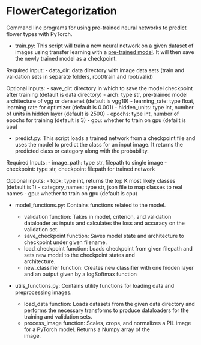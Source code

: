 # FlowerCategorization
Command line programs for using pre-trained neural networks to predict flower types with PyTorch.

- train.py:
This script will train a new neural network on a given dataset of images using transfer learning
with a [pre-trained model](https://pytorch.org/docs/stable/torchvision/models.html). It will then save the newly trained model as a checkpoint.

Required input:     - data_dir: data directory with image data sets (train and validation sets in separate folders,
                      root/train and root/valid)

Optional inputs:    - save_dir: directory in which to save the model checkpoint after training (default is data directory)
                    - arch: type str, pre-trained model architecture of vgg or densenet (default is vgg19)
                    - learning_rate: type float, learning rate for optimizer (default is 0.001)
                    - hidden_units: type int, number of units in hidden layer (default is 2500)
                    - epochs: type int, number of epochs for training (default is 3)
                    - gpu: whether to train on gpu (defailt is cpu)
                    
- predict.py:
This script loads a trained network from a checkpoint file and uses the model to 
predict the class for an input image. It returns the predicted class or category along with 
the probability.

Required Inputs:    - image_path: type str, filepath to single image
                    - checkpoint: type str, checkpoint filepath for trained network

Optional inputs:    - topk: type int, returns the top K most likely classes (default is 1)
                    - category_names: type str, json file to map classes to real names
                    - gpu: whether to train on gpu (default is cpu)
                    
- model_functions.py:
Contains functions related to the model.
    - validation function: Takes in model, criterion, and validation dataloader as inputs 
      and calculates the loss and accuracy on the validation set.
    - save_checkpoint function: Saves model state and architecture to checkpoint under given filename.
    - load_checkpoint function: Loads checkpoint from given filepath and sets new model to the checkpoint states and        
      architecture.
    - new_classifier function: Creates new classifier with one hidden layer and an output given by a logSoftmax function

- utils_functions.py:
Contains utility functions for loading data and preprocessing images.
    - load_data function: Loads datasets from the given data directory and performs the necessary transforms to produce
      dataloaders for the training and validation sets.
    - process_image function: Scales, crops, and normalizes a PIL image for a PyTorch model. Returns a Numpy array of the   
      image.

